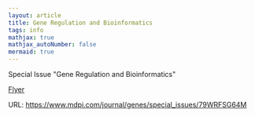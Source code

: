 ```yaml
---
layout: article
title: Gene Regulation and Bioinformatics
tags: info
mathjax: true
mathjax_autoNumber: false
mermaid: true
---
```


Special Issue "Gene Regulation and Bioinformatics"

[Flyer](Flyer.pdf)

URL: <https://www.mdpi.com/journal/genes/special_issues/79WRFSG64M>
